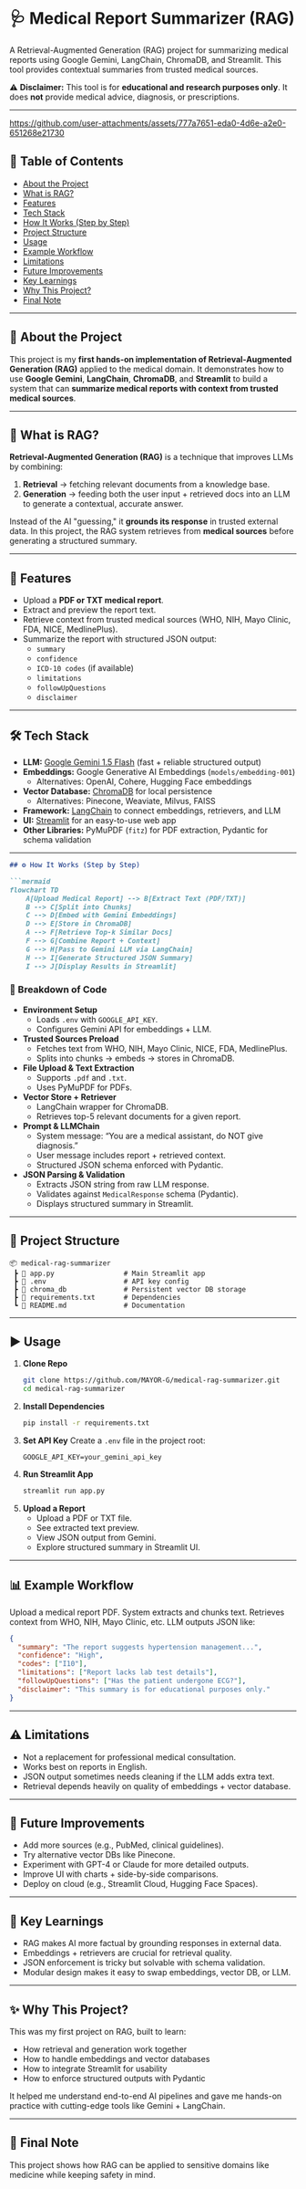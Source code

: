 # 🩺 Medical Report Summarizer (RAG)

A Retrieval-Augmented Generation (RAG) project for summarizing medical reports using Google Gemini, LangChain, ChromaDB, and Streamlit. This tool provides contextual summaries from trusted medical sources.

⚠️ **Disclaimer:** This tool is for **educational and research purposes only**. It does **not** provide medical advice, diagnosis, or prescriptions.

---

https://github.com/user-attachments/assets/777a7651-eda0-4d6e-a2e0-651268e21730

## 📝 Table of Contents

- [About the Project](#about-the-project)
- [What is RAG?](#what-is-rag)
- [Features](#features)
- [Tech Stack](#tech-stack)
- [How It Works (Step by Step)](#how-it-works-step-by-step)
- [Project Structure](#project-structure)
- [Usage](#usage)
- [Example Workflow](#example-workflow)
- [Limitations](#limitations)
- [Future Improvements](#future-improvements)
- [Key Learnings](#key-learnings)
- [Why This Project?](#why-this-project)
- [Final Note](#final-note)

---

## 🌟 About the Project

This project is my **first hands-on implementation of Retrieval-Augmented Generation (RAG)** applied to the medical domain.
It demonstrates how to use **Google Gemini**, **LangChain**, **ChromaDB**, and **Streamlit** to build a system that can **summarize medical reports with context from trusted medical sources**.

---

## 📖 What is RAG?

**Retrieval-Augmented Generation (RAG)** is a technique that improves LLMs by combining:
1.  **Retrieval** → fetching relevant documents from a knowledge base.
2.  **Generation** → feeding both the user input + retrieved docs into an LLM to generate a contextual, accurate answer.

Instead of the AI "guessing," it **grounds its response** in trusted external data.
In this project, the RAG system retrieves from **medical sources** before generating a structured summary.

---

## 🚀 Features

- Upload a **PDF or TXT medical report**.
- Extract and preview the report text.
- Retrieve context from trusted medical sources (WHO, NIH, Mayo Clinic, FDA, NICE, MedlinePlus).
- Summarize the report with structured JSON output:
    - `summary`
    - `confidence`
    - `ICD-10 codes` (if available)
    - `limitations`
    - `followUpQuestions`
    - `disclaimer`

---

## 🛠️ Tech Stack

- **LLM:** [Google Gemini 1.5 Flash](https://ai.google/) (fast + reliable structured output)
- **Embeddings:** Google Generative AI Embeddings (`models/embedding-001`)
    - Alternatives: OpenAI, Cohere, Hugging Face embeddings
- **Vector Database:** [ChromaDB](https://www.trychroma.com/) for local persistence
    - Alternatives: Pinecone, Weaviate, Milvus, FAISS
- **Framework:** [LangChain](https://www.langchain.com/) to connect embeddings, retrievers, and LLM
- **UI:** [Streamlit](https://streamlit.io/) for an easy-to-use web app
- **Other Libraries:** PyMuPDF (`fitz`) for PDF extraction, Pydantic for schema validation

---
```markdown
## ⚙️ How It Works (Step by Step)

```mermaid
flowchart TD
    A[Upload Medical Report] --> B[Extract Text (PDF/TXT)]
    B --> C[Split into Chunks]
    C --> D[Embed with Gemini Embeddings]
    D --> E[Store in ChromaDB]
    A --> F[Retrieve Top-k Similar Docs]
    F --> G[Combine Report + Context]
    G --> H[Pass to Gemini LLM via LangChain]
    H --> I[Generate Structured JSON Summary]
    I --> J[Display Results in Streamlit]
```

### 🔑 Breakdown of Code

- **Environment Setup**
    - Loads `.env` with `GOOGLE_API_KEY`.
    - Configures Gemini API for embeddings + LLM.
- **Trusted Sources Preload**
    - Fetches text from WHO, NIH, Mayo Clinic, NICE, FDA, MedlinePlus.
    - Splits into chunks → embeds → stores in ChromaDB.
- **File Upload & Text Extraction**
    - Supports `.pdf` and `.txt`.
    - Uses PyMuPDF for PDFs.
- **Vector Store + Retriever**
    - LangChain wrapper for ChromaDB.
    - Retrieves top-5 relevant documents for a given report.
- **Prompt & LLMChain**
    - System message: “You are a medical assistant, do NOT give diagnosis.”
    - User message includes report + retrieved context.
    - Structured JSON schema enforced with Pydantic.
- **JSON Parsing & Validation**
    - Extracts JSON string from raw LLM response.
    - Validates against `MedicalResponse` schema (Pydantic).
    - Displays structured summary in Streamlit.

---

## 📂 Project Structure

```
📦 medical-rag-summarizer
 ┣ 📜 app.py                 # Main Streamlit app
 ┣ 📜 .env                   # API key config
 ┣ 📂 chroma_db              # Persistent vector DB storage
 ┣ 📜 requirements.txt       # Dependencies
 ┗ 📜 README.md              # Documentation
```

---

## ▶️ Usage

1.  **Clone Repo**
    ```bash
    git clone https://github.com/MAYOR-G/medical-rag-summarizer.git
    cd medical-rag-summarizer
    ```
2.  **Install Dependencies**
    ```bash
    pip install -r requirements.txt
    ```
3.  **Set API Key**
    Create a `.env` file in the project root:
    ```
    GOOGLE_API_KEY=your_gemini_api_key
    ```
4.  **Run Streamlit App**
    ```bash
    streamlit run app.py
    ```
5.  **Upload a Report**
    - Upload a PDF or TXT file.
    - See extracted text preview.
    - View JSON output from Gemini.
    - Explore structured summary in Streamlit UI.

---

## 📊 Example Workflow

Upload a medical report PDF.
System extracts and chunks text.
Retrieves context from WHO, NIH, Mayo Clinic, etc.
LLM outputs JSON like:

```json
{
  "summary": "The report suggests hypertension management...",
  "confidence": "High",
  "codes": ["I10"],
  "limitations": ["Report lacks lab test details"],
  "followUpQuestions": ["Has the patient undergone ECG?"],
  "disclaimer": "This summary is for educational purposes only."
}
```

---

## ⚠️ Limitations

- Not a replacement for professional medical consultation.
- Works best on reports in English.
- JSON output sometimes needs cleaning if the LLM adds extra text.
- Retrieval depends heavily on quality of embeddings + vector database.

---

## 🔮 Future Improvements

- Add more sources (e.g., PubMed, clinical guidelines).
- Try alternative vector DBs like Pinecone.
- Experiment with GPT-4 or Claude for more detailed outputs.
- Improve UI with charts + side-by-side comparisons.
- Deploy on cloud (e.g., Streamlit Cloud, Hugging Face Spaces).

---

## 📌 Key Learnings

- RAG makes AI more factual by grounding responses in external data.
- Embeddings + retrievers are crucial for retrieval quality.
- JSON enforcement is tricky but solvable with schema validation.
- Modular design makes it easy to swap embeddings, vector DB, or LLM.

---

## ✨ Why This Project?

This was my first project on RAG, built to learn:

- How retrieval and generation work together
- How to handle embeddings and vector databases
- How to integrate Streamlit for usability
- How to enforce structured outputs with Pydantic

It helped me understand end-to-end AI pipelines and gave me hands-on practice with cutting-edge tools like Gemini + LangChain.

---

## 📢 Final Note

This project shows how RAG can be applied to sensitive domains like medicine while keeping safety in mind.
